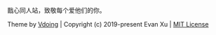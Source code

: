 戬心同人站，致敬每个爱他们的你。


Theme by [Vdoing](https://github.com/xugaoyi/vuepress-theme-vdoing) | Copyright (c) 2019-present Evan Xu | [MIT License](https://github.com/xugaoyi/vuepress-theme-vdoing/blob/master/LICENSE)
